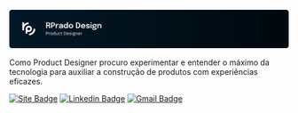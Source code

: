 [![Header](.github/gh-logo.svg)](https://rprado.design)

Como Product Designer procuro experimentar e entender o máximo da tecnologia para auxiliar a construção de produtos com experiências eficazes.

[![Site Badge](https://img.shields.io/badge/-Portfólio-00080D?style=flat-square&labelColor=021826&logo=webflow&logoColor=white&link=https://rprado.design)](https://rprado.design)
[![Linkedin Badge](https://img.shields.io/badge/-Rafael%20Prado-00080D?style=flat-square&labelColor=021826&logo=Linkedin&logoColor=white&link=https://www.linkedin.com/in/rpradosilva/)](https://www.linkedin.com/in/rpradosilva/)
[![Gmail Badge](https://img.shields.io/badge/-contato@rprado.design-00080D?style=flat-square&labelColor=021826&logo=gmail&logoColor=white&link=mailto:contato@rprado.design)](mailto:contato@rprado.design)
